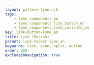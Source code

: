 ```yaml
---
layout: pattern-lyne.njk
tags: 
    - lyne_components_en
    - lyne_components_link_button_en
    - lyne_components_link_variants_en
key: link-button-lyne_en
title: Link (Button)
parent: link-folder-lyne_en
keywords: link, icon, split, action
order: 350
excludeInNavigation: true
---
```

